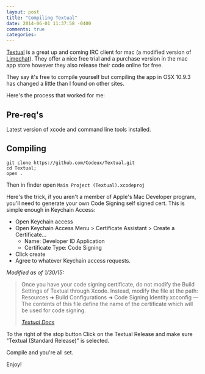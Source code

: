 ```yaml
---
layout: post
title: "Compiling Textual"
date: 2014-06-01 11:37:58 -0400
comments: true
categories:
---
```


[Textual](http://www.codeux.com/textual/) is a great up and coming IRC client for mac (a modified version of [Limechat](https://github.com/psychs/limechat)).  They offer a nice free trial and a purchase version in the mac app store however they also release their code online for free.

They say it's free to compile yourself but compiling the app in OSX 10.9.3 has changed a little than I found on other sites.

Here's the process that worked for me:

## Pre-req's

Latest version of xcode and command line tools installed.


## Compiling

```
git clone https://github.com/Codeux/Textual.git
cd Textual;
open .
```

Then in finder open `Main Project (Textual).xcodeproj`

Here's the trick, if you aren't a member of Apple's Mac Developer program, you'll need to generate your own Code Signing self signed cert.  This is simple enough in Keychain Access:

* Open Keychain access
* Open Keychain Access Menu > Certificate Assistant > Create a Certificate...
  * Name: Developer ID Application
  * Certificate Type: Code Signing
* Click create
* Agree to whatever Keychain access requests.

_Modified as of 1/30/15:_

> Once you have your code signing certificate, do not modify the Build Settings of Textual through Xcode. Instead, modify the file at the path: Resources ➜ Build Configurations ➜ Code Signing Identity.xcconfig — The contents of this file define the name of the certificate which will be used for code signing.
>
> <cite>[Textual Docs](https://github.com/Codeux-Software/Textual#building-textual)</cite>

To the right of the stop button Click on the Textual Release and make sure "Textual (Standard Release)" is selected.

Compile and you're all set.

Enjoy!
